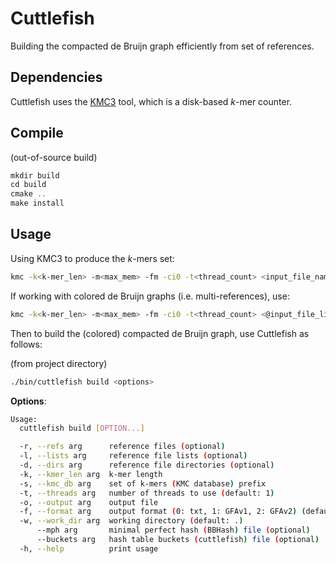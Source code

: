 # Cuttlefish

Building the compacted de Bruijn graph efficiently from set of references.

## Dependencies

Cuttlefish uses the [KMC3](https://github.com/refresh-bio/KMC) tool, which is a disk-based _k_-mer counter.

## Compile

(out-of-source build)

```C++
mkdir build
cd build
cmake ..
make install
```

## Usage

Using KMC3 to produce the _k_-mers set:

```Bash
kmc -k<k-mer_len> -m<max_mem> -fm -ci0 -t<thread_count> <input_file_name> <output_file_name> <working_directory>
```

If working with colored de Bruijn graphs (i.e. multi-references), use:

```Bash
kmc -k<k-mer_len> -m<max_mem> -fm -ci0 -t<thread_count> <@input_file_list> <output_file_name> <working_directory>
```

Then to build the (colored) compacted de Bruijn graph, use Cuttlefish as follows:

(from project directory)

```Bash
./bin/cuttlefish build <options>
```

**Options**:

```Bash
Usage:
  cuttlefish build [OPTION...]

  -r, --refs arg      reference files (optional)
  -l, --lists arg     reference file lists (optional)
  -d, --dirs arg      reference file directories (optional)
  -k, --kmer_len arg  k-mer length
  -s, --kmc_db arg    set of k-mers (KMC database) prefix
  -t, --threads arg   number of threads to use (default: 1)
  -o, --output arg    output file
  -f, --format arg    output format (0: txt, 1: GFAv1, 2: GFAv2) (default: 0)
  -w, --work_dir arg  working directory (default: .)
      --mph arg       minimal perfect hash (BBHash) file (optional)
      --buckets arg   hash table buckets (cuttlefish) file (optional)
  -h, --help          print usage
```

